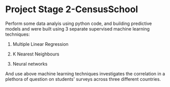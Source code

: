# Project Stage 2-CensusSchool

Perform some data analyis using python code, and building predictive models and were built using 3 separate supervised machine learning techniques:

1. Multiple Linear Regression

2. K Nearest Neighbours

3. Neural networks

And use above machine learning techniques investigates the correlation in a plethora of question on students' surveys across three different countries.
